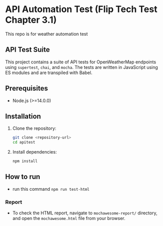 # API Automation Test (Flip Tech Test Chapter 3.1)

This repo is for weather automation test

## API Test Suite

This project contains a suite of API tests for OpenWeatherMap endpoints using `supertest`, `chai`, and `mocha`. The tests are written in JavaScript using ES modules and are transpiled with Babel.

## Prerequisites

- Node.js (>=14.0.0)

## Installation

1. Clone the repository:

   ```bash
   git clone <repository-url>
   cd apitest
   ```

2. Install dependencies:
   ```bash
   npm install
   ```

## How to run

- run this command `npm run test-html`

### Report
- To check the HTML report, navigate to `mochawesome-report/` directory, and open the `mochawesome.html` file from your browser.
